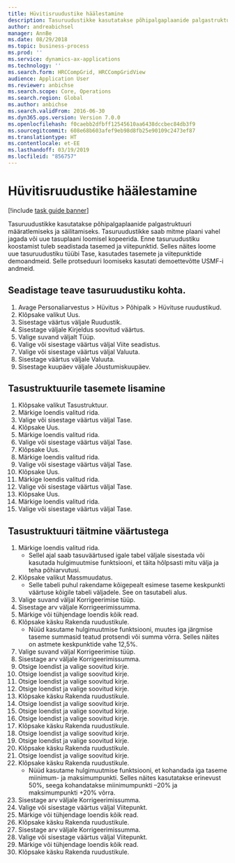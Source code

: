 ```yaml
---
title: Hüvitisruudustike häälestamine
description: Tasuruudustikke kasutatakse põhipalgaplaanide palgastruktuuri määratlemiseks ja säilitamiseks.
author: andreabichsel
manager: AnnBe
ms.date: 08/29/2018
ms.topic: business-process
ms.prod: ''
ms.service: dynamics-ax-applications
ms.technology: ''
ms.search.form: HRCCompGrid, HRCCompGridView
audience: Application User
ms.reviewer: anbichse
ms.search.scope: Core, Operations
ms.search.region: Global
ms.author: anbichse
ms.search.validFrom: 2016-06-30
ms.dyn365.ops.version: Version 7.0.0
ms.openlocfilehash: f0caebb2dfbff12545610aa6438dccbec84db3f9
ms.sourcegitcommit: 608e68b603afef9eb98d8fb25e90109c2473ef87
ms.translationtype: HT
ms.contentlocale: et-EE
ms.lasthandoff: 03/19/2019
ms.locfileid: "856757"
---
```

# <a name="set-up-compensation-grids"></a>Hüvitisruudustike häälestamine

[!include [task guide banner](../../includes/task-guide-banner.md)]

Tasuruudustikke kasutatakse põhipalgaplaanide palgastruktuuri määratlemiseks ja säilitamiseks. Tasuruudustikke saab mitme plaani vahel jagada või uue tasuplaani loomisel kopeerida.  Enne tasuruudustiku koostamist tuleb seadistada tasemed ja viitepunktid. Selles näites loome uue tasuruudustiku tüübi Tase, kasutades tasemete ja viitepunktide demoandmeid. Selle protseduuri loomiseks kasutati demoettevõtte USMF-i andmeid.


## <a name="set-up-information-about-the-compensation-grid"></a>Seadistage teave tasuruudustiku kohta.
1. Avage Personaliarvestus > Hüvitus > Põhipalk > Hüvituse ruudustikud.
2. Klõpsake valikut Uus.
3. Sisestage väärtus väljale Ruudustik.
4. Sisestage väljale Kirjeldus soovitud väärtus.
5. Valige suvand väljalt Tüüp.
6. Valige või sisestage väärtus väljal Viite seadistus.
7. Valige või sisestage väärtus väljal Valuuta.
8. Sisestage väärtus väljale Valuuta.
9. Sisestage kuupäev väljale Jõustumiskuupäev.

## <a name="add-levels-to-the-compensation-structure"></a>Tasustruktuurile tasemete lisamine
1. Klõpsake valikut Tasustruktuur.
2. Märkige loendis valitud rida.
3. Valige või sisestage väärtus väljal Tase.
4. Klõpsake Uus.
5. Märkige loendis valitud rida.
6. Valige või sisestage väärtus väljal Tase.
7. Klõpsake Uus.
8. Märkige loendis valitud rida.
9. Valige või sisestage väärtus väljal Tase.
10. Klõpsake Uus.
11. Märkige loendis valitud rida.
12. Valige või sisestage väärtus väljal Tase.
13. Klõpsake Uus.
14. Märkige loendis valitud rida.
15. Valige või sisestage väärtus väljal Tase.

## <a name="fill-in-the-compensation-structure-with-values"></a>Tasustruktuuri täitmine väärtustega
1. Märkige loendis valitud rida.
    * Sellel ajal saab tasuväärtused igale tabel väljale sisestada või kasutada hulgimuutmise funktsiooni, et täita hõlpsasti mitu välja ja teha põhiarvutusi.  
2. Klõpsake valikut Massmuudatus.
    * Selle tabeli puhul rakendame kõigepealt esimese taseme keskpunkti väärtuse kõigile tabeli väljadele. See on tasutabeli alus.  
3. Valige suvand väljal Korrigeerimise tüüp.
4. Sisestage arv väljale Korrigeerimissumma.
5. Märkige või tühjendage loendis kõik read.
6. Klõpsake käsku Rakenda ruudustikule.
    * Nüüd kasutame hulgimuutmise funktsiooni, muutes iga järgmise taseme summasid teatud protsendi või summa võrra. Selles näites on astmete keskpunktide vahe 12,5%.  
7. Valige suvand väljal Korrigeerimise tüüp.
8. Sisestage arv väljale Korrigeerimissumma.
9. Otsige loendist ja valige soovitud kirje.
10. Otsige loendist ja valige soovitud kirje.
11. Otsige loendist ja valige soovitud kirje.
12. Otsige loendist ja valige soovitud kirje.
13. Klõpsake käsku Rakenda ruudustikule.
14. Otsige loendist ja valige soovitud kirje.
15. Otsige loendist ja valige soovitud kirje.
16. Otsige loendist ja valige soovitud kirje.
17. Klõpsake käsku Rakenda ruudustikule.
18. Otsige loendist ja valige soovitud kirje.
19. Otsige loendist ja valige soovitud kirje.
20. Klõpsake käsku Rakenda ruudustikule.
21. Otsige loendist ja valige soovitud kirje.
22. Klõpsake käsku Rakenda ruudustikule.
    * Nüüd kasutame hulgimuutmise funktsiooni, et kohandada iga taseme miinimum- ja maksimumpunkti. Selles näites kasutatakse erinevust 50%, seega kohandatakse miinimumpunkti –20% ja maksimumpunkti +20% võrra.  
23. Sisestage arv väljale Korrigeerimissumma.
24. Valige või sisestage väärtus väljal Viitepunkt.
25. Märkige või tühjendage loendis kõik read.
26. Klõpsake käsku Rakenda ruudustikule.
27. Sisestage arv väljale Korrigeerimissumma.
28. Valige või sisestage väärtus väljal Viitepunkt.
29. Märkige või tühjendage loendis kõik read.
30. Klõpsake käsku Rakenda ruudustikule.

